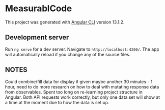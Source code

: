# MeasurablCode

This project was generated with [Angular CLI](https://github.com/angular/angular-cli) version 13.1.2.

## Development server

Run `ng serve` for a dev server. Navigate to `http://localhost:4200/`. The app will automatically reload if you change any of the source files.

## NOTES

Could combine/fill data for display if given maybe another 30 minutes - 1 hour, need to do more research on how to deal with mutating response data from observables. Spent too long on re-learning project structure in Angular. Both API requests work correctly, but only one data set will show at a time at the moment due to how the data is set up.
